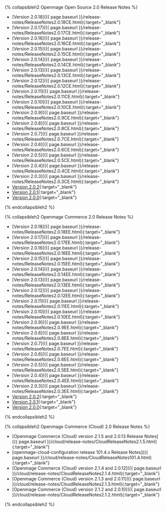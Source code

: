 

{% collapsibleh2 Openmage Open Source 2.0 Release Notes %}

*	[Version 2.0.18]({{ page.baseurl }}/release-notes/ReleaseNotes2.0.18CE.html){:target="_blank"}
*	[Version 2.0.17]({{ page.baseurl }}/release-notes/ReleaseNotes2.0.17CE.html){:target="_blank"}
*	[Version 2.0.16]({{ page.baseurl }}/release-notes/ReleaseNotes2.0.16CE.html){:target="_blank"}
*	[Version 2.0.15]({{ page.baseurl }}/release-notes/ReleaseNotes2.0.15CE.html){:target="_blank"}
*	[Version 2.0.14]({{ page.baseurl }}/release-notes/ReleaseNotes2.0.14CE.html){:target="_blank"}
*	[Version 2.0.13]({{ page.baseurl }}/release-notes/ReleaseNotes2.0.13CE.html){:target="_blank"}
*	[Version 2.0.12]({{ page.baseurl }}/release-notes/ReleaseNotes2.0.12CE.html){:target="_blank"}
*	[Version 2.0.11]({{ page.baseurl }}/release-notes/ReleaseNotes2.0.11CE.html){:target="_blank"}
*	[Version 2.0.10]({{ page.baseurl }}/release-notes/ReleaseNotes2.0.10CE.html){:target="_blank"}
*	[Version 2.0.9]({{ page.baseurl }}/release-notes/ReleaseNotes2.0.9CE.html){:target="_blank"}
*	[Version 2.0.8]({{ page.baseurl }}/release-notes/ReleaseNotes2.0.8CE.html){:target="_blank"}
*	[Version 2.0.7]({{ page.baseurl }}/release-notes/ReleaseNotes2.0.7CE.html){:target="_blank"}
*	[Version 2.0.6]({{ page.baseurl }}/release-notes/ReleaseNotes2.0.6CE.html){:target="_blank"}
*	[Version 2.0.5]({{ page.baseurl }}/release-notes/ReleaseNotes2.0.5CE.html){:target="_blank"}
*	[Version 2.0.4]({{ page.baseurl }}/release-notes/ReleaseNotes2.0.4CE.html){:target="_blank"}
*	[Version 2.0.3]({{ page.baseurl }}/release-notes/ReleaseNotes2.0.3CE.html){:target="_blank"}
*	[Version 2.0.2](http://docs.openmage.com/m2/ce/user_guide/openmage/release-notes-ce-2.0.2.html){:target="_blank"}
*	[Version 2.0.1](http://docs.openmage.com/m2/ce/user_guide/openmage/release-notes-ce-2.0.1.html){:target="_blank"}
*	[Version 2.0.0](http://docs.openmage.com/m2/ce/user_guide/openmage/release-notes-ce-2.0.html){:target="_blank"}

{% endcollapsibleh2 %}

{% collapsibleh2 Openmage Commerce 2.0 Release Notes %}

*	[Version 2.0.18]({{ page.baseurl }}/release-notes/ReleaseNotes2.0.18EE.html){:target="_blank"}
*	[Version 2.0.17]({{ page.baseurl }}/release-notes/ReleaseNotes2.0.17EE.html){:target="_blank"}
*	[Version 2.0.16]({{ page.baseurl }}/release-notes/ReleaseNotes2.0.16EE.html){:target="_blank"}
*	[Version 2.0.15]({{ page.baseurl }}/release-notes/ReleaseNotes2.0.15EE.html){:target="_blank"}
*	[Version 2.0.14]({{ page.baseurl }}/release-notes/ReleaseNotes2.0.14EE.html){:target="_blank"}
*	[Version 2.0.13]({{ page.baseurl }}/release-notes/ReleaseNotes2.0.13EE.html){:target="_blank"}
*	[Version 2.0.12]({{ page.baseurl }}/release-notes/ReleaseNotes2.0.12EE.html){:target="_blank"}
*	[Version 2.0.11]({{ page.baseurl }}/release-notes/ReleaseNotes2.0.11EE.html){:target="_blank"}
*	[Version 2.0.10]({{ page.baseurl }}/release-notes/ReleaseNotes2.0.10EE.html){:target="_blank"}
*	[Version 2.0.9]({{ page.baseurl }}/release-notes/ReleaseNotes2.0.9EE.html){:target="_blank"}
*	[Version 2.0.8]({{ page.baseurl }}/release-notes/ReleaseNotes2.0.8EE.html){:target="_blank"}
*	[Version 2.0.7]({{ page.baseurl }}/release-notes/ReleaseNotes2.0.7EE.html){:target="_blank"}
*	[Version 2.0.6]({{ page.baseurl }}/release-notes/ReleaseNotes2.0.6EE.html){:target="_blank"}
*	[Version 2.0.5]({{ page.baseurl }}/release-notes/ReleaseNotes2.0.5EE.html){:target="_blank"}
*	[Version 2.0.4]({{ page.baseurl }}/release-notes/ReleaseNotes2.0.4EE.html){:target="_blank"}
*	[Version 2.0.3]({{ page.baseurl }}/release-notes/ReleaseNotes2.0.3EE.html){:target="_blank"}
*	[Version 2.0.2](http://docs.openmage.com/m2/ee/user_guide/openmage/release-notes-ee-2.0.2.html){:target="_blank"}
*	[Version 2.0.1](http://docs.openmage.com/m2/ee/user_guide/openmage/release-notes-ee-2.0.1.html){:target="_blank"}
*	[Version 2.0.0](http://docs.openmage.com/m2/ee/user_guide/openmage/release-notes-ee-2.0.html){:target="_blank"}

{% endcollapsibleh2 %}

{% collapsibleh2 Openmage Commerce (Cloud) 2.0 Release Notes %}

*	[Openmage Commerce (Cloud) version 2.1.5 and 2.0.13 Release Notes]({{ page.baseurl }}/cloud/release-notes/CloudReleaseNotes2.1.5.html){:target="_blank"}
*	[openmage-cloud-configuration release 101.4.x Release Notes]({{ page.baseurl }}/cloud/release-notes/CloudReleaseNotes101.4.html){:target="_blank"}
*	[Openmage Commerce (Cloud) version 2.1.4 and 2.0.12]({{ page.baseurl }}/cloud/release-notes/CloudReleaseNotes2.1.4.html){:target="_blank"}
*	[Openmage Commerce (Cloud) version 2.1.3 and 2.0.11]({{ page.baseurl }}/cloud/release-notes/CloudReleaseNotes2.1.3.html){:target="_blank"}
*	[Openmage Commerce (Cloud) version 2.1.2 and 2.0.10]({{ page.baseurl }}/cloud/release-notes/CloudReleaseNotes2.1.2.html){:target="_blank"}

{% endcollapsibleh2 %}
